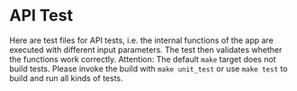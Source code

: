 # API Test

Here are test files for API tests, i.e. the internal functions of the app are executed with different input parameters.
The test then validates whether the functions work correctly.
Attention: The default `make` target does not build tests.
Please invoke the build with `make unit_test` or use `make test` to build and run all kinds of tests.
